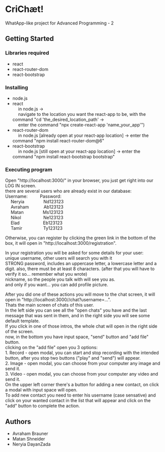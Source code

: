 # CriChæt!

WhatApp-like project for Advanced Programming - 2

## Getting Started

### Libraries required

* react
* react-router-dom
* react-bootstrap

### Installing

* node.js
* react\
 &emsp; in node.js ->\
 &emsp; navigate to the location you want the react-app to be, with the command "cd 'the_desired_location_path' ->\
 &emsp; enter the command "npx create-react-app 'name_your_app'")
* react-router-dom\
 &emsp; in node.js [already open at your react-app location] -> enter the command "npm install react-router-dom@6"
* react-bootstrap\
 &emsp; in node.js [still open at your react-app location] -> enter the command "npm install react-bootstrap bootstrap"

### Executing program

Open "http://localhost:3000/" in your browser, you just get right into our LOG IN screen.\
there are several users who are already exist in our database:\
Username: &emsp; &emsp; Password:\
&emsp; Neryia  &nbsp;&nbsp;&nbsp;&emsp;&emsp;&emsp; Nd123123\
&emsp; Avraham &nbsp;&nbsp;&nbsp;&emsp;&emsp; Ab123123\
&emsp; Matan   &nbsp;&nbsp;&nbsp;&emsp;&emsp;&emsp; Ms123123\
&emsp; Nikol   &nbsp;&nbsp;&emsp;&emsp;&emsp;&emsp; Ne123123\
&emsp; Elad    &nbsp;&nbsp;&nbsp;&emsp;&emsp;&emsp;&emsp; Eb123123\
&emsp; Tamir   &nbsp;&emsp;&emsp;&emsp;&emsp; Ty123123
          
Otherwise, you can register by clicking the green link in the bottom of the box, it will open in "http://localhost:3000/registration".

In your registration you will be asked for some details for your user:\
unique username, other users will search you with it\
STRONG password, includes an uppercase letter, a lowercase letter and a digit. also, there must be at least 8 characters. (after that you will have to verify it so... remember what you wrote)\
nickname, so the people you talk with will see you as.\
and only if you want... you can add profile picture.

After you did one of these actions you will move to the chat screen, it will open in "http://localhost:3000//chat?username=...".\
Thats the main screen of chats of this user.\
In the left side you can see all the "open chats" you have and the last message that was sent in them, and in the right side you will see some default template.\
If you click in one of those intros, the whole chat will open in the right side of the screen.\
  now, in the bottom you have input space, "send" button and "add file" button.\
  clicking on the "add file" open you 3 options:\
    1. Record - open modal, you can start and stop recording with the intended button, after you stop two buttons ("play" and "send") will appear.\
    2. Image - open modal, you can choose from your computer any image and send it.\
    3. Video - open modal, you can choose from your computer any video and send it.\
On the upper left corner there's a button for adding a new contact, on click a modal with input space will open.\
  To add new contact you need to enter his username (case sensative) and click on your wanted contact in the list that will appear and click on the "add" button to complete the action.


## Authors

* Avraham Brauner
* Matan Shneider
* Neryia DayanZada
